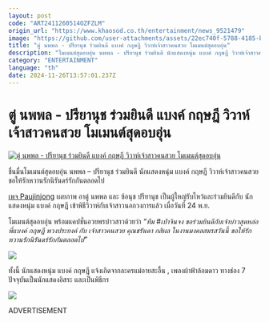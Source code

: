 ```yaml
---
layout: post
code: "ART2411260514OZFZLM"
origin_url: "https://www.khaosod.co.th/entertainment/news_9521479"
image: "https://github.com/user-attachments/assets/22ec740f-5788-4185-b3b7-04afc24c0489"
title: "ตู่ นพพล - ปรียานุช ร่วมยินดี แบงค์ กฤษฎี วิวาห์เจ้าสาวคนสวย โมเมนต์สุดอบอุ่น"
description: "โมเมนต์สุดอบอุ่น นพพล - ปรียานุช ร่วมยินดี นักแสดงหนุ่ม แบงค์ กฤษฎี วิวาห์เจ้าสาวคนสวย ขอให้รักหวานรักนิรันดร์รักกันตลอดไปเพจ Paujinjong เผยภาพ อาตู่ นพพล"
category: "ENTERTAINMENT"
language: "th"
date: 2024-11-26T13:57:01.237Z
---
```


# ตู่ นพพล - ปรียานุช ร่วมยินดี แบงค์ กฤษฎี วิวาห์เจ้าสาวคนสวย โมเมนต์สุดอบอุ่น

[![ตู่ นพพล - ปรียานุช ร่วมยินดี แบงค์ กฤษฎี วิวาห์เจ้าสาวคนสวย โมเมนต์สุดอบอุ่น](https://www.khaosod.co.th/wpapp/uploads/2024/11/bankweddingnoppolnuch2611679998.jpg "ตู่ นพพล - ปรียานุช ร่วมยินดี แบงค์ กฤษฎี วิวาห์เจ้าสาวคนสวย โมเมนต์สุดอบอุ่น")](https://www.khaosod.co.th/wpapp/uploads/2024/11/bankweddingnoppolnuch2611679998.jpg)

ชื่นมื่นโมเมนต์สุดอบอุ่น นพพล – ปรียานุช ร่วมยินดี นักแสดงหนุ่ม แบงค์ กฤษฎี วิวาห์เจ้าสาวคนสวย ขอให้รักหวานรักนิรันดร์รักกันตลอดไป

[เพจ Paujinjong](https://www.facebook.com/@paujinjongofficial?locale=th_TH) เผยภาพ อาตู่ นพพล และ ซ้อนุช ปรียานุช เป็นผู้ใหญ่รับไหว้และร่วมยินดีกับ นักแสดงหนุ่ม แบงค์ กฤษฎี เข้าพิธีวิวาห์กับเจ้าสาวนอกวงการแล้ว เมื่อวันที่ 24 พ.ย.

โมเมนต์สุดอบอุ่น พร้อมแคปชั่นอวยพรบ่าวสาวด้วยว่า _“ทีม #เป่าจินจง ขอร่วมยินดีกับเจ้าบ่าวสุดหล่อ พี่แบงค์ กฤษฎี พวงประยงค์ กับ เจ้าสาวคนสวย คุณชรันดา กสิผล ในงานมงคลสมรสวันนี้ ขอให้รักหวานรักนิรันดร์รักกันตลอดไป”_

[![](https://www.khaosod.co.th/wpapp/uploads/2024/11/bankweddingnoppolnuch2611671.jpg)](https://www.khaosod.co.th/wpapp/uploads/2024/11/bankweddingnoppolnuch2611671.jpg)

ทั้งนี้ นักแสดงหนุ่ม แบงค์ กฤษฎี แจ้งเกิดจากละครแม่อายสะอื้น , เพลงผ้าฟ้าล้อมดาว ทางช่อง 7 ปัจจุบันเป็นนักแสดงอิสระ และเป็นพิธีกร

[![](https://www.khaosod.co.th/wpapp/uploads/2024/11/bankweddingnoppolnuch2611672.jpg)](https://www.khaosod.co.th/wpapp/uploads/2024/11/bankweddingnoppolnuch2611672.jpg)

ADVERTISEMENT